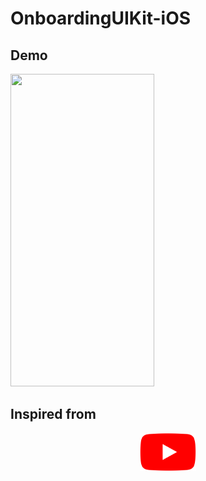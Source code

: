 # OnboardingUIKit-iOS

## Demo

<img src="./demo.gif" width="230" height="500"/>

## Inspired from 

<center>
<a href="https://www.youtube.com/watch?v=l_S3JJRYOog">
<img src="./youtube_icon.png" width="90" height="60"/></a>
</center>

